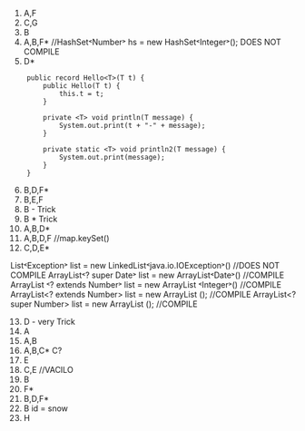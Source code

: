 1. A,F
2. C,G
3. B
4. A,B,F* //HashSet˂Number˃ hs = new HashSet˂Integer˃(); DOES NOT COMPILE
5. D*
```
    public record Hello<T>(T t) {
        public Hello(T t) {
            this.t = t;
        }

        private <T> void println(T message) { 
            System.out.print(t + "-" + message);
        }   
        
        private static <T> void println2(T message) {
            System.out.print(message);
        }
    }
```
6. B,D,F*
7. B,E,F
8. B - Trick
9. B *  Trick
10. A,B,D*
11. A,B,D,F //map.keySet()
12. C,D,E*

List˂Exception˃ list = new LinkedList˂java.io.IOException˃() //DOES NOT COMPILE
ArrayList˂? super Date˃ list = new ArrayList˂Date˃() //COMPILE
ArrayList ˂? extends Number˃ list = new ArrayList ˂Integer˃() //COMPILE
ArrayList<? extends Number> list = new ArrayList <Number>(); //COMPILE
ArrayList<? super Number> list = new ArrayList <Object>(); //COMPILE


13. D - very Trick
14. A
15. A,B
16. A,B,C* C?
17. E
18. C,E //VACILO
19. B
20. F*
21. B,D,F*
22. B
id = snow
23. H
